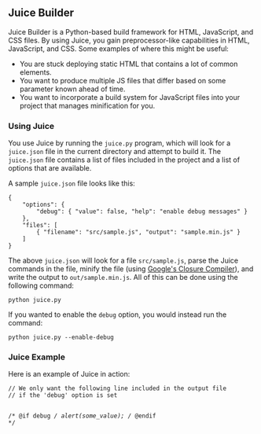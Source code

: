 <h2>Juice Builder</h2>
<p>Juice Builder is a Python-based build framework for HTML, JavaScript, and CSS files. By using Juice, you gain preprocessor-like capabilities in HTML, JavaScript, and CSS. Some examples of where this might be useful:</p>
<ul>
  <li>You are stuck deploying static HTML that contains a lot of common elements.</li>
  <li>You want to produce multiple JS files that differ based on some parameter known ahead of time.</li>
  <li>You want to incorporate a build system for JavaScript files into your project that manages minification for you.</li>
</ul>
<h3>Using Juice</h3>
<p>You use Juice by running the <code>juice.py</code> program, which will look for a <code>juice.json</code> file in the current directory and attempt to build it. The <code>juice.json</code> file contains a list of files included in the project and a list of options that are available.</p>
<p>A sample <code>juice.json</code> file looks like this:</p>
<pre><code>{
    "options": {
        "debug": { "value": false, "help": "enable debug messages" }
    },
    "files": [
        { "filename": "src/sample.js", "output": "sample.min.js" }
    ]
}</code></pre>
<p>The above <code>juice.json</code> will look for a file <code>src/sample.js</code>, parse the Juice commands in the file, minify the file (using <a href="http://closure-compiler.appspot.com">Google's Closure Compiler</a>), and write the output to <code>out/sample.min.js</code>. All of this can be done using the following command:</p>
<pre><code>python juice.py</code></pre>
<p>If you wanted to enable the <code>debug</code> option, you would instead run the command:</p>
<pre><code>python juice.py --enable-debug</code></pre>
<h3>Juice Example</h3>
<p>Here is an example of Juice in action:</p>
<pre><code>// We only want the following line included in the output file
// if the 'debug' option is set

/* @if debug */
alert(some_value);
/* @endif */</code></pre>